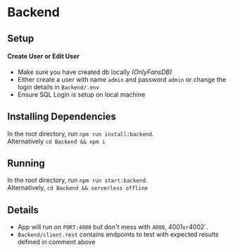 # Backend

## Setup

#### Create User or Edit User

- Make sure you have created db locally _(OnlyFansDB)_
- Either create a user with name `admin` and password `admin` or change the login details in `Backend/.env`
- Ensure SQL Login is setup on local machine

## Installing Dependencies

In the root directory, run `npm run install:backend`. \
Alternatively `cd Backend && npm i`

## Running

In the root directory, run `npm run start:backend`. \
Alternatively, `cd Backend && serverless offline`

## Details

- App will run on `PORT:4000` but don't mess with `4000`, 4001` or `4002`.
- `Backend/client.rest` contains endpoints to test with expected results defined in comment above
